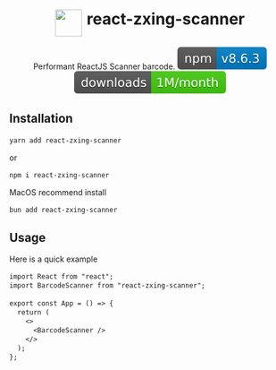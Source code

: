 <h1  align="center" style="display: flex; justify-content: center;">
  <image src="assets/barcode.gif" style="width: 48px; height: 48px; margin-right:8px "/>
  <div>react-zxing-scanner<div>
</h1>

<div align="center">

Performant ReactJS Scanner barcode.
[![Version][version-badge]][package]
[![Downloads][downloads-badge]][npmtrends]

</div>

## Installation

```bash
yarn add react-zxing-scanner
```

or

```bash
npm i react-zxing-scanner
```

MacOS recommend install

```bash
bun add react-zxing-scanner
```

## Usage

Here is a quick example

```tsx
import React from "react";
import BarcodeScanner from "react-zxing-scanner";

export const App = () => {
  return (
    <>
      <BarcodeScanner />
    </>
  );
};
```

[downloads-badge]: assets/downloads.svg
[version-badge]: assets/version.svg
[package]: https://www.npmjs.com/package/react-zxing-scanner
[npmtrends]: https://npmtrends.com/react-zxing-scanner
